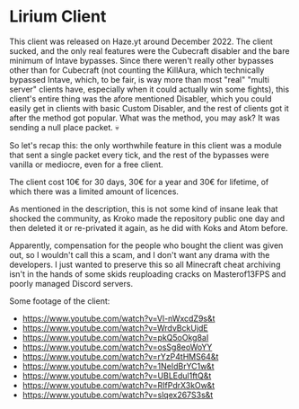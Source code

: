 # Lirium Client
This client was released on Haze.yt around December 2022. The client sucked, and the only real features were the Cubecraft disabler and the bare minimum of Intave bypasses. Since there weren't really other bypasses other than for Cubecraft (not counting the KillAura, which technically bypassed Intave, which, to be fair, is way more than most "real" "multi server" clients have, especially when it could actually win some fights), this client's entire thing was the afore mentioned Disabler, which you could easily get in clients with basic Custom Disabler, and the rest of clients got it after the method got popular. What was the method, you may ask? It was sending a null place packet. 💀

So let's recap this: the only worthwhile feature in this client was a module that sent a single packet every tick, and the rest of the bypasses were vanilla or mediocre, even for a free client.

The client cost 10€ for 30 days, 30€ for a year and 30€ for lifetime, of which there was a limited amount of licences.

As mentioned in the description, this is not some kind of insane leak that shocked the community, as Kroko made the repository public one day and then deleted it or re-privated it again, as he did with Koks and Atom before.

Apparently, compensation for the people who bought the client was given out, so I wouldn't call this a scam, and I don't want any drama with the developers. I just wanted to preserve this so all Minecraft cheat archiving isn't in the hands of some skids reuploading cracks on Masterof13FPS and poorly managed Discord servers.

Some footage of the client:
- https://www.youtube.com/watch?v=Vl-nWxcdZ9s&t
- https://www.youtube.com/watch?v=WrdvBckUjdE
- https://www.youtube.com/watch?v=pkQ5oOkg8aI
- https://www.youtube.com/watch?v=osSg8eoWoYY
- https://www.youtube.com/watch?v=rYzP4tHMS64&t
- https://www.youtube.com/watch?v=1NeIdBrYC1w&t
- https://www.youtube.com/watch?v=UBLEdul1ftQ&t
- https://www.youtube.com/watch?v=RIfPdrX3kOw&t
- https://www.youtube.com/watch?v=slqex267S3s&t
